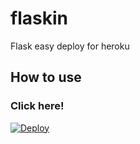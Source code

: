 # flaskin
Flask easy deploy for heroku


## How to use

### Click here!
[![Deploy](https://www.herokucdn.com/deploy/button.png)](https://heroku.com/deploy)
